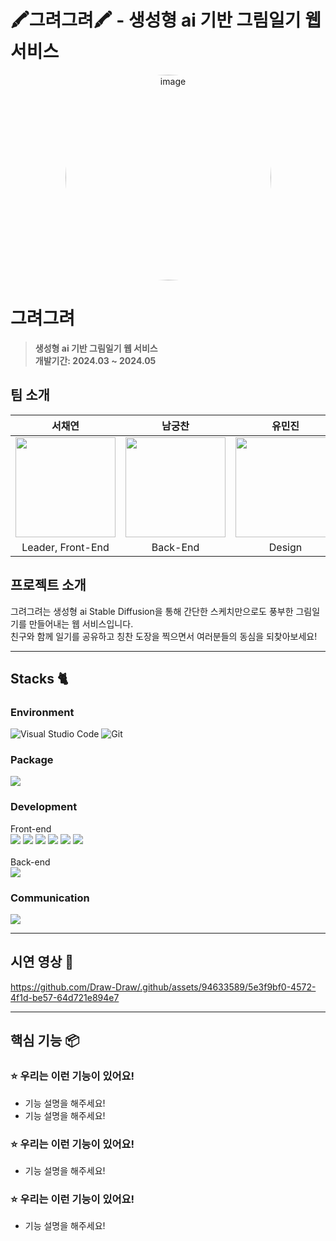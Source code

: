 # 🖍️그려그려🖍️ - 생성형 ai 기반 그림일기 웹 서비스

<div align="center">
<img width="329" alt="image" src="https://github.com/Draw-Draw/.github/assets/94633589/687efde9-5d6a-4b93-9bbe-4f515d252ba7" style="border-radius: 100%;">

</div>


# 그려그려
> **생성형 ai 기반 그림일기 웹 서비스** <br/>
> **개발기간: 2024.03 ~ 2024.05**


## 팀 소개

|      서채연       |          남궁찬         |       유민진         |                                                                                                               
| :------------------------------------------------------------------------------: | :---------------------------------------------------------------------------------------------------------------------------------------------------: | :---------------------------------------------------------------------------------------------------------------------------------------------------------------------------------------------------: | 
| <a href="https://github.com/seocylucky"> <img width="160px" src="https://github.com/Draw-Draw/.github/assets/94633589/503d8975-fa59-460d-bafd-37a8c0830aff" > </a> | <a href="https://github.com/Chan531"> <img width="160px" src="https://github.com/Draw-Draw/.github/assets/94633589/77e4e5f3-0f49-4764-ae29-baacabc03c5d" > </a>   | <img width="160px" src="https://github.com/Draw-Draw/.github/assets/94633589/84cf3874-0928-462f-ab06-b04ec40ceb9b" >   |
| Leader, Front-End | Back-End | Design |

## 프로젝트 소개

그려그려는 생성형 ai Stable Diffusion을 통해 간단한 스케치만으로도 풍부한 그림일기를 만들어내는 웹 서비스입니다. <br/>
친구와 함께 일기를 공유하고 칭찬 도장을 찍으면서 여러분들의 동심을 되찾아보세요!

---

## Stacks 🐈

### Environment
![Visual Studio Code](https://img.shields.io/badge/Visual%20Studio%20Code-007ACC?style=for-the-badge&logo=Visual%20Studio%20Code&logoColor=white)
![Git](https://img.shields.io/badge/Git-F05032?style=for-the-badge&logo=Git&logoColor=white)        

### Package
<img src="https://img.shields.io/badge/Yarn-241D53?style=flat-square&logo=Yarn&logoColor=white"> 

### Development
Front-end
<br>
<img src="https://img.shields.io/badge/TypeScript-0E6BC0?style=flat-square&logo=TypeScript&logoColor=white">
<img src="https://img.shields.io/badge/React-53CFF6?style=flat-square&logo=React&logoColor=white">
<img src="https://img.shields.io/badge/Recoil-0E6BC0?style=flat-square&logo=Recoil&logoColor=white">
<img src="https://img.shields.io/badge/StyledComponents-D05880?style=flat-square&logo=styled-components&logoColor=white">
<img src="https://img.shields.io/badge/ESLint-FB2643?style=flat-square&logo=ESLint&logoColor=white">
<img src="https://img.shields.io/badge/Prettier-F4AB31?style=flat-square&logo=Prettier&logoColor=white">
<br>
<br>
Back-end
<br>
<img src="https://img.shields.io/badge/django-092E20?style=flat-square&logo=django&logoColor=white">

### Communication
<img src="https://img.shields.io/badge/Notion-000000?style=flat-square&logo=Notion&logoColor=white">

---
## 시연 영상 🎥


https://github.com/Draw-Draw/.github/assets/94633589/5e3f9bf0-4572-4f1d-be57-64d721e894e7


---
## 핵심 기능 📦

### ⭐️ 우리는 이런 기능이 있어요!
- 기능 설명을 해주세요!
- 기능 설명을 해주세요!

### ⭐️ 우리는 이런 기능이 있어요!
- 기능 설명을 해주세요!

### ⭐️ 우리는 이런 기능이 있어요!
- 기능 설명을 해주세요!

